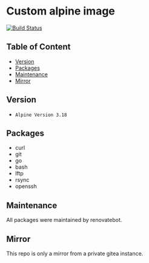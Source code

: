 # Custom alpine image

[![Build Status](https://ci.bueraner.de/api/badges/murdoc/alpine/status.svg)](https://ci.bueraner.de/murdoc/alpine)

## Table of Content

<!-- vim-markdown-toc GFM -->

* [Version](#version)
* [Packages](#packages)
* [Maintenance](#maintenance)
* [Mirror](#mirror)

<!-- vim-markdown-toc -->

## Version

* `Alpine Version 3.18`

## Packages

* curl
* git
* go
* bash
* lftp
* rsync
* openssh

## Maintenance

All packages were maintained by renovatebot.

## Mirror

This repo is only a mirror from a private gitea instance.
